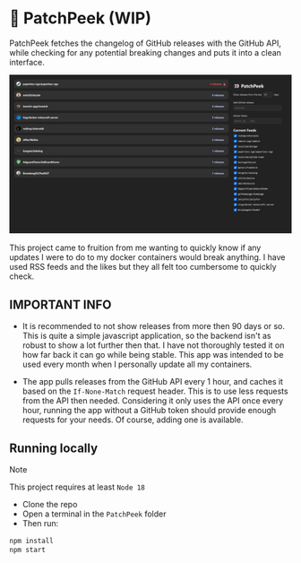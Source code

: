 # 👀 PatchPeek (WIP)

PatchPeek fetches the changelog of GitHub releases with the GitHub API, while checking for any potential breaking changes and puts it into a clean interface.

![](screenshot.png)

This project came to fruition from me wanting to quickly know if any updates I were to do to my docker containers would break anything. I have used RSS feeds and the likes but they all felt too cumbersome to quickly check.

## IMPORTANT INFO

- It is recommended to not show releases from more then 90 days or so. This is quite a simple javascript application, so the backend isn't as robust to show a lot further then that. I have not thoroughly tested it on how far back it can go while being stable. This app was intended to be used every month when I personally update all my containers.

- The app pulls releases from the GitHub API every 1 hour, and caches it based on the `If-None-Match` request header. This is to use less requests from the API then needed. Considering it only uses the API once every hour, running the app without a GitHub token should provide enough requests for your needs. Of course, adding one is available.

## Running locally

> [!NOTE]
> This project requires at least `Node 18`

- Clone the repo
- Open a terminal in the `PatchPeek` folder
- Then run:

```
npm install
npm start
```
